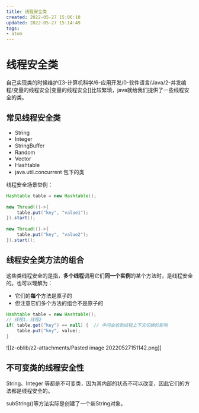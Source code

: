 ```yaml
---
title: 线程安全类
created: 2022-05-27 15:06:10
updated: 2022-05-27 15:14:49
tags: 
- atom
---
```

# 线程安全类

自己实现类的时候维护[[3-计算机科学/6-应用开发/0-软件语言/Java/2-并发编程/变量的线程安全|变量的线程安全]]比较繁琐，java就给我们提供了一些线程安全的类。

## 常见线程安全类

- String
- Integer
- StringBuﬀer
- Random
- Vector
- Hashtable
- java.util.concurrent 包下的类

线程安全场景举例：
```java
Hashtable table = new Hashtable();
 
new Thread(()->{
    table.put("key", "value1");
}).start();
 
new Thread(()->{
    table.put("key", "value2");
}).start();
```

## 线程安全类方法的组合

这些类线程安全的是指，**多个线程**调用它们**同一个实例**的某个方法时，是线程安全的。也可以理解为：
- 它们的**每个**方法是原子的
- 但注意它们多个方法的组合不是原子的

```java
Hashtable table = new Hashtable();
// 线程1，线程2
if( table.get("key") == null) {  // 中间会收到线程上下文切换的影响
    table.put("key", value);
}
```

![[z-oblib/z2-attachments/Pasted image 20220527151142.png]]

## 不可变类的线程安全性

String、Integer 等都是不可变类，因为其内部的状态不可以改变，因此它们的方法都是线程安全的。

subString()等方法实际是创建了一个新String对象。

